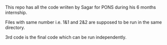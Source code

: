 This repo has all the code wriiten by Sagar for PONS during his 6 months internship.

Files with same number i.e. 1&1 and 2&2 are supposed to be run in the same directory.

3rd code is the final code which can be run independently.